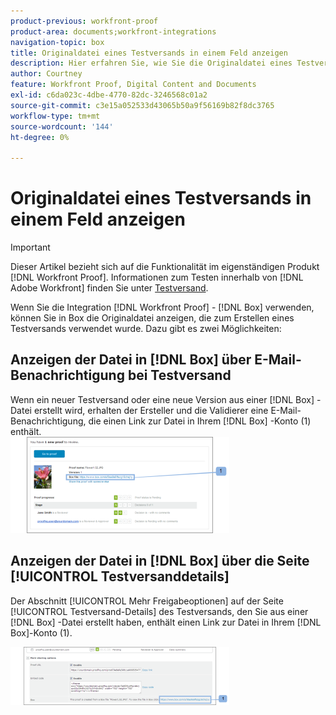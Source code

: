 ```yaml
---
product-previous: workfront-proof
product-area: documents;workfront-integrations
navigation-topic: box
title: Originaldatei eines Testversands in einem Feld anzeigen
description: Hier erfahren Sie, wie Sie die Originaldatei eines Testversands in Box anzeigen können.
author: Courtney
feature: Workfront Proof, Digital Content and Documents
exl-id: c6da023c-4dbe-4770-82dc-3246568c01a2
source-git-commit: c3e15a052533d43065b50a9f56169b82f8dc3765
workflow-type: tm+mt
source-wordcount: '144'
ht-degree: 0%

---
```


# Originaldatei eines Testversands in einem Feld anzeigen

>[!IMPORTANT]
>
>Dieser Artikel bezieht sich auf die Funktionalität im eigenständigen Produkt [!DNL Workfront Proof]. Informationen zum Testen innerhalb von [!DNL Adobe Workfront] finden Sie unter [Testversand](../../../review-and-approve-work/proofing/proofing.md).

Wenn Sie die Integration [!DNL Workfront Proof] - [!DNL Box] verwenden, können Sie in Box die Originaldatei anzeigen, die zum Erstellen eines Testversands verwendet wurde. Dazu gibt es zwei Möglichkeiten:

## Anzeigen der Datei in [!DNL Box] über E-Mail-Benachrichtigung bei Testversand

Wenn ein neuer Testversand oder eine neue Version aus einer [!DNL Box] -Datei erstellt wird, erhalten der Ersteller und die Validierer eine E-Mail-Benachrichtigung, die einen Link zur Datei in Ihrem [!DNL Box] -Konto (1) enthält.\
![box_-_email_notification.png](assets/box---email-notification-350x154.png)

## Anzeigen der Datei in [!DNL Box] über die Seite [!UICONTROL Testversanddetails]

Der Abschnitt [!UICONTROL Mehr Freigabeoptionen] auf der Seite [!UICONTROL Testversand-Details] des Testversands, den Sie aus einer [!DNL Box] -Datei erstellt haben, enthält einen Link zur Datei in Ihrem [!DNL Box]-Konto (1).

![box_-_proof_details_page.png](assets/box---proof-details-page-350x93.png)
